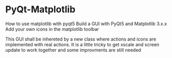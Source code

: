 # PyQt-Matplotlib
How to use matplotlib with pyqt5 
Build a GUI with PyQt5 and Matplotlib 3.x.x  
Add your own icons in the matplotlib toolbar

This GUI shall be inhereted by a new class where actions and icons are implemented with real actions.
It is a little tricky to get xscale and screen update to work together and some improvments are still needed

